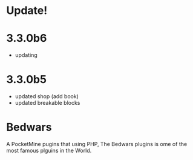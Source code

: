 # Update!
# 3.3.0b6
- updating
# 3.3.0b5
- updated shop (add book)
- updated breakable blocks
# Bedwars
A PocketMine pugins that using PHP, The Bedwars plugins is ome of the most famous plguins in the World.
